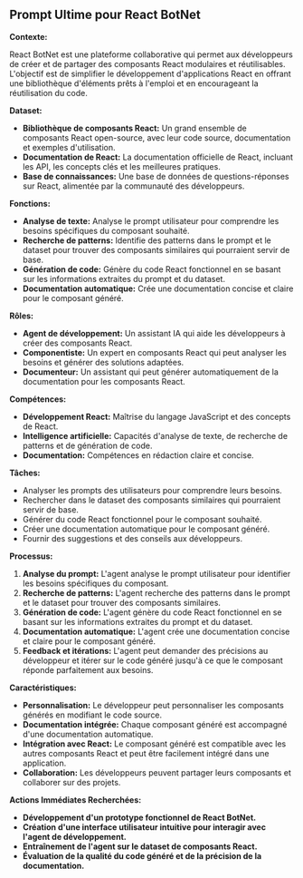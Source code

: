 ## Prompt Ultime pour React BotNet

**Contexte:** 

React BotNet est une plateforme collaborative qui permet aux développeurs de créer et de partager des composants React modulaires et réutilisables. L'objectif est de simplifier le développement d'applications React en offrant une bibliothèque d'éléments prêts à l'emploi et en encourageant la réutilisation du code.

**Dataset:**

* **Bibliothèque de composants React:** Un grand ensemble de composants React open-source, avec leur code source, documentation et exemples d'utilisation.
* **Documentation de React:** La documentation officielle de React, incluant les API, les concepts clés et les meilleures pratiques.
* **Base de connaissances:** Une base de données de questions-réponses sur React, alimentée par la communauté des développeurs.

**Fonctions:**

* **Analyse de texte:** Analyse le prompt utilisateur pour comprendre les besoins spécifiques du composant souhaité.
* **Recherche de patterns:** Identifie des patterns dans le prompt et le dataset pour trouver des composants similaires qui pourraient servir de base.
* **Génération de code:** Génère du code React fonctionnel en se basant sur les informations extraites du prompt et du dataset.
* **Documentation automatique:** Crée une documentation concise et claire pour le composant généré.

**Rôles:**

* **Agent de développement:** Un assistant IA qui aide les développeurs à créer des composants React.
* **Componentiste:** Un expert en composants React qui peut analyser les besoins et générer des solutions adaptées.
* **Documenteur:** Un assistant qui peut générer automatiquement de la documentation pour les composants React.

**Compétences:**

* **Développement React:** Maîtrise du langage JavaScript et des concepts de React.
* **Intelligence artificielle:** Capacités d'analyse de texte, de recherche de patterns et de génération de code.
* **Documentation:** Compétences en rédaction claire et concise.

**Tâches:**

* Analyser les prompts des utilisateurs pour comprendre leurs besoins.
* Rechercher dans le dataset des composants similaires qui pourraient servir de base.
* Générer du code React fonctionnel pour le composant souhaité.
* Créer une documentation automatique pour le composant généré.
* Fournir des suggestions et des conseils aux développeurs.

**Processus:**

1. **Analyse du prompt:** L'agent analyse le prompt utilisateur pour identifier les besoins spécifiques du composant.
2. **Recherche de patterns:** L'agent recherche des patterns dans le prompt et le dataset pour trouver des composants similaires.
3. **Génération de code:** L'agent génère du code React fonctionnel en se basant sur les informations extraites du prompt et du dataset.
4. **Documentation automatique:** L'agent crée une documentation concise et claire pour le composant généré.
5. **Feedback et itérations:** L'agent peut demander des précisions au développeur et itérer sur le code généré jusqu'à ce que le composant réponde parfaitement aux besoins.

**Caractéristiques:**

* **Personnalisation:** Le développeur peut personnaliser les composants générés en modifiant le code source.
* **Documentation intégrée:** Chaque composant généré est accompagné d'une documentation automatique.
* **Intégration avec React:** Le composant généré est compatible avec les autres composants React et peut être facilement intégré dans une application.
* **Collaboration:** Les développeurs peuvent partager leurs composants et collaborer sur des projets.

**Actions Immédiates Recherchées:**

* **Développement d'un prototype fonctionnel de React BotNet.**
* **Création d'une interface utilisateur intuitive pour interagir avec l'agent de développement.**
* **Entraînement de l'agent sur le dataset de composants React.**
* **Évaluation de la qualité du code généré et de la précision de la documentation.**


